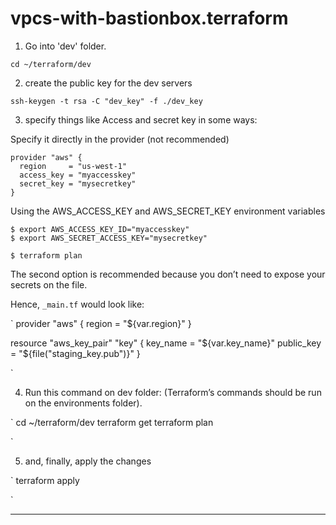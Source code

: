 # vpcs-with-bastionbox.terraform


1.  Go into 'dev' folder.

```
cd ~/terraform/dev
```

2.  create the public key for the dev servers

```
ssh-keygen -t rsa -C "dev_key" -f ./dev_key

```

3.  specify things like Access and secret key in some ways:

Specify it directly in the provider (not recommended)

```
provider "aws" {
  region     = "us-west-1"
  access_key = "myaccesskey"
  secret_key = "mysecretkey"
}
```

Using the AWS_ACCESS_KEY and AWS_SECRET_KEY environment variables

```
$ export AWS_ACCESS_KEY_ID="myaccesskey"
$ export AWS_SECRET_ACCESS_KEY="mysecretkey"

$ terraform plan

```

The second option is recommended because you don’t need to expose your secrets on the file.

Hence, `_main.tf` would look like:

`
provider "aws" {
  region = "${var.region}"
}

resource "aws_key_pair" "key" {
  key_name   = "${var.key_name}"
  public_key = "${file("staging_key.pub")}"
}

`

4. Run this command on dev folder: (Terraform’s commands should be run on the environments folder).

`
cd ~/terraform/dev
terraform get
terraform plan

`

5.  and, finally, apply the changes

`
terraform apply

`




---
